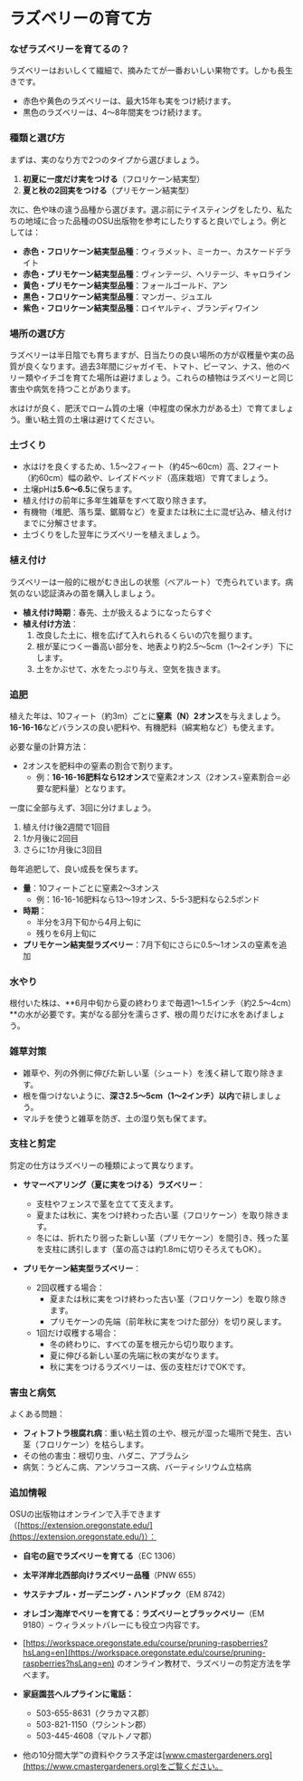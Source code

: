 # ラズベリーの育て方

### なぜラズベリーを育てるの？
ラズベリーはおいしくて繊細で、摘みたてが一番おいしい果物です。しかも長生きです。
- 赤色や黄色のラズベリーは、最大15年も実をつけ続けます。
- 黒色のラズベリーは、4〜8年間実をつけ続けます。

### 種類と選び方
まずは、実のなり方で2つのタイプから選びましょう。
1. **初夏に一度だけ実をつける**（フロリケーン結実型）
2. **夏と秋の2回実をつける**（プリモケーン結実型）

次に、色や味の違う品種から選びます。選ぶ前にテイスティングをしたり、私たちの地域に合った品種のOSU出版物を参考にしたりすると良いでしょう。例としては：
- **赤色・フロリケーン結実型品種**：ウィラメット、ミーカー、カスケードデライト
- **赤色・プリモケーン結実型品種**：ヴィンテージ、ヘリテージ、キャロライン
- **黄色・プリモケーン結実型品種**：フォールゴールド、アン
- **黒色・フロリケーン結実型品種**：マンガー、ジュエル
- **紫色・フロリケーン結実型品種**：ロイヤルティ、ブランディワイン

### 場所の選び方
ラズベリーは半日陰でも育ちますが、日当たりの良い場所の方が収穫量や実の品質が良くなります。過去3年間にジャガイモ、トマト、ピーマン、ナス、他のベリー類やイチゴを育てた場所は避けましょう。これらの植物はラズベリーと同じ害虫や病気を持つことがあります。

水はけが良く、肥沃でローム質の土壌（中程度の保水力がある土）で育てましょう。重い粘土質の土壌は避けてください。

### 土づくり
- 水はけを良くするため、1.5〜2フィート（約45〜60cm）高、2フィート（約60cm）幅の畝や、レイズドベッド（高床栽培）で育てましょう。
- 土壌pHは**5.6〜6.5**に保ちます。
- 植え付けの前年に多年生雑草をすべて取り除きます。
- 有機物（堆肥、落ち葉、鋸屑など）を夏または秋に土に混ぜ込み、植え付けまでに分解させます。
- 土づくりをした翌年にラズベリーを植えましょう。

### 植え付け
ラズベリーは一般的に根がむき出しの状態（ベアルート）で売られています。病気のない認証済みの苗を購入しましょう。

- **植え付け時期**：春先、土が扱えるようになったらすぐ
- **植え付け方法**：
  1. 改良した土に、根を広げて入れられるくらいの穴を掘ります。
  2. 根が茎につく一番高い部分を、地表より約2.5〜5cm（1〜2インチ）下にします。
  3. 土をかぶせて、水をたっぷり与え、空気を抜きます。

### 追肥

植えた年は、10フィート（約3m）ごとに**窒素（N）2オンス**を与えましょう。**16-16-16**などバランスの良い肥料や、有機肥料（綿実粕など）も使えます。

必要な量の計算方法：
- 2オンスを肥料中の窒素の割合で割ります。
  - 例：**16-16-16肥料なら12オンス**で窒素2オンス（2オンス÷窒素割合＝必要な肥料量）となります。

一度に全部与えず、3回に分けましょう。
1. 植え付け後2週間で1回目
2. 1か月後に2回目
3. さらに1か月後に3回目

毎年追肥して、良い成長を保ちます。
- **量**：10フィートごとに窒素2～3オンス
  - 例：16-16-16肥料なら13～19オンス、5-5-3肥料なら2.5ポンド
- **時期**：
  - 半分を3月下旬から4月上旬に
  - 残りを6月上旬に
- **プリモケーン結実型ラズベリー**：7月下旬にさらに0.5～1オンスの窒素を追加

### 水やり
根付いた株は、**6月中旬から夏の終わりまで毎週1～1.5インチ（約2.5～4cm）**の水が必要です。実がなる部分を濡らさず、根の周りだけに水をあげましょう。

### 雑草対策
- 雑草や、列の外側に伸びた新しい茎（シュート）を浅く耕して取り除きます。
- 根を傷つけないように、**深さ2.5〜5cm（1〜2インチ）以内**で耕しましょう。
- マルチを使うと雑草を防ぎ、土の湿り気も保てます。

### 支柱と剪定
剪定の仕方はラズベリーの種類によって異なります。

- **サマーベアリング（夏に実をつける）ラズベリー**：
  - 支柱やフェンスで茎を立てて支えます。
  - 夏または秋に、実をつけ終わった古い茎（フロリケーン）を取り除きます。
  - 冬には、折れたり弱った新しい茎（プリモケーン）を間引き、残った茎を支柱に誘引します（茎の高さは約1.8mに切りそろえてもOK）。

- **プリモケーン結実型ラズベリー**：
  - 2回収穫する場合：
    - 夏または秋に実をつけ終わった古い茎（フロリケーン）を取り除きます。
    - プリモケーンの先端（前年秋に実をつけた部分）を切り戻します。
  - 1回だけ収穫する場合：
    - 冬の終わりに、すべての茎を根元から切り取ります。
    - 夏に伸びる新しい茎の先端に秋の実がなります。
    - 秋に実をつけるラズベリーは、仮の支柱だけでOKです。

### 害虫と病気
よくある問題：
- **フィトフトラ根腐れ病**：重い粘土質の土や、根元が湿った場所で発生、古い茎（フロリケーン）を枯らします。
- その他の害虫：根切り虫、ハダニ、アブラムシ
- 病気：うどんこ病、アンソラコース病、バーティシリウム立枯病

### 追加情報
OSUの出版物はオンラインで入手できます（[https://extension.oregonstate.edu/](https://extension.oregonstate.edu/)）：

- **自宅の庭でラズベリーを育てる**（EC 1306）
- **太平洋岸北西部向けラズベリー品種**（PNW 655）
- **サステナブル・ガーデニング・ハンドブック**（EM 8742）
- **オレゴン海岸でベリーを育てる：ラズベリーとブラックベリー**（EM 9180）– ウィラメットバレーにも役立つ内容です。
- [https://workspace.oregonstate.edu/course/pruning-raspberries?hsLang=en](https://workspace.oregonstate.edu/course/pruning-raspberries?hsLang=en) のオンライン教材で、ラズベリーの剪定方法を学べます。

- **家庭園芸ヘルプラインに電話：**
  - 503-655-8631（クラカマス郡）
  - 503-821-1150（ワシントン郡）
  - 503-445-4608（マルトノマ郡）
- 他の10分間大学™の資料やクラス予定は[www.cmastergardeners.org](https://www.cmastergardeners.org)をご覧ください。
